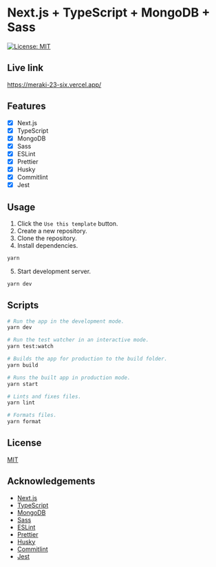 # Next.js + TypeScript + MongoDB + Sass

[![License: MIT](https://img.shields.io/badge/License-MIT-blue.svg)](https://opensource.org/licenses/MIT)

## Live link
https://meraki-23-six.vercel.app/

## Features

-   [x] Next.js
-   [x] TypeScript
-   [x] MongoDB
-   [x] Sass
-   [x] ESLint
-   [x] Prettier
-   [x] Husky
-   [x] Commitlint
-   [x] Jest

## Usage

1.  Click the `Use this template` button.
2.  Create a new repository.
3.  Clone the repository.
4.  Install dependencies.

```sh
yarn
```

5.  Start development server.

```sh
yarn dev
```

## Scripts

```sh
# Run the app in the development mode.
yarn dev

# Run the test watcher in an interactive mode.
yarn test:watch

# Builds the app for production to the build folder.
yarn build

# Runs the built app in production mode.
yarn start

# Lints and fixes files.
yarn lint

# Formats files.
yarn format

```

## License

[MIT](LICENSE)



## Acknowledgements

-   [Next.js](https://nextjs.org)
-   [TypeScript](https://www.typescriptlang.org)
-   [MongoDB](https://www.mongodb.com)
-   [Sass](https://sass-lang.com)
-   [ESLint](https://eslint.org)
-   [Prettier](https://prettier.io)
-   [Husky](https://typicode.github.io/husky)
-   [Commitlint](https://commitlint.js.org)
-   [Jest](https://jestjs.io)